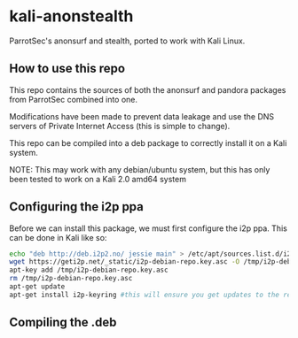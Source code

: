 # kali-anonstealth

ParrotSec's anonsurf and stealth, ported to work with Kali Linux.

## How to use this repo

This repo contains the sources of both the anonsurf and pandora packages from ParrotSec combined into one.

Modifications have been made to prevent data leakage and use the DNS servers of Private Internet Access (this is simple to change).

This repo can be compiled into a deb package to correctly install it on a Kali system.


NOTE: This may work with any debian/ubuntu system, but this has only been tested to work on a Kali 2.0 amd64 system

## Configuring the i2p ppa
Before we can install this package, we must first configure the i2p ppa. This can be done in Kali like so:

```bash
echo "deb http://deb.i2p2.no/ jessie main" > /etc/apt/sources.list.d/i2p.list
wget https://geti2p.net/_static/i2p-debian-repo.key.asc -O /tmp/i2p-debian-repo.key.asc
apt-key add /tmp/i2p-debian-repo.key.asc
rm /tmp/i2p-debian-repo.key.asc
apt-get update
apt-get install i2p-keyring #this will ensure you get updates to the repository's GPG key
```

## Compiling the .deb

